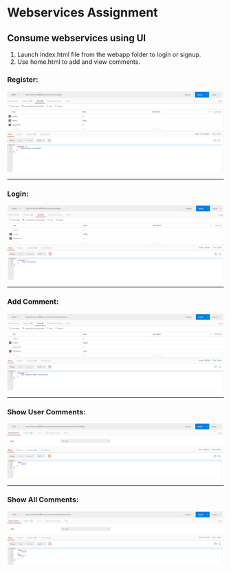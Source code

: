 # Webservices Assignment

## Consume webservices using UI

1. Launch index.html file from the webapp folder to login or signup.
2. Use home.html to add and view comments.


### Register:

![Register](https://github.com/parichay28/JerseyWebservices/blob/master/Readme%20Images/register.jpg)

----


### Login:
![Login](https://github.com/parichay28/JerseyWebservices/blob/master/Readme%20Images/login.png?raw=true)

----


### Add Comment:
![Add Comment](https://github.com/parichay28/JerseyWebservices/blob/master/Readme%20Images/addcomment.jpg)

----


### Show User Comments:
![Show User Comment](https://github.com/parichay28/JerseyWebservices/blob/master/Readme%20Images/showusercomments.png)

----


### Show All Comments:
![Show All Comments](https://github.com/parichay28/JerseyWebservices/blob/master/Readme%20Images/showallcomments.png)
